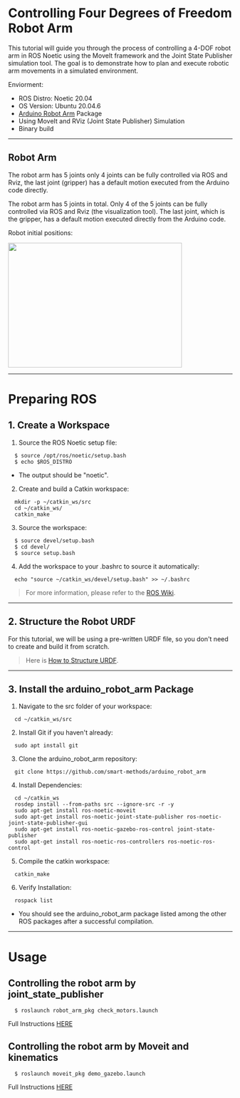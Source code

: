 # Controlling Four Degrees of Freedom Robot Arm 
This tutorial will guide you through the process of controlling a 4-DOF robot arm in ROS Noetic using the MoveIt framework and the Joint State Publisher simulation tool. The goal is to demonstrate how to plan and execute robotic arm movements in a simulated environment.

Enviorment:
  - ROS Distro: Noetic 20.04
  - OS  Version: Ubuntu 20.04.6
  - [Arduino Robot Arm](https://github.com/smart-methods/arduino_robot_arm) Package
  - Using MoveIt and RViz (Joint State Publisher) Simulation
  - Binary build


***

## Robot Arm
The robot arm has 5 joints only 4 joints can be fully controlled via ROS and Rviz, the last joint (gripper) has a default motion executed from the Arduino code directly.

The robot arm has 5 joints in total.
Only 4 of the 5 joints can be fully controlled via ROS and Rviz (the visualization tool).
The last joint, which is the gripper, has a default motion executed directly from the Arduino code.


Robot initial positions:

<img src="https://github.com/user-attachments/assets/52a06f9f-15c9-4fee-aa1f-b1694d5fbb9b" width="390" height="280">


***

# Preparing ROS

## 1. Create a Workspace

1. Source the ROS Noetic setup file:
```
  $ source /opt/ros/noetic/setup.bash
  $ echo $ROS_DISTRO
```
  - The output should be "noetic".
    
2. Create and build a Catkin workspace:
```
  mkdir -p ~/catkin_ws/src
  cd ~/catkin_ws/
  catkin_make
```

3. Source the workspace:
```
  $ source devel/setup.bash
  $ cd devel/
  $ source setup.bash
```

4. Add the workspace to your .bashrc to source it automatically:
```
  echo "source ~/catkin_ws/devel/setup.bash" >> ~/.bashrc
```

> For more information, please refer to the [ROS Wiki](http://wiki.ros.org/catkin/Tutorials/create_a_workspace).

***

## 2. Structure the Robot URDF
For this tutorial, we will be using a pre-written URDF file, so you don't need to create and build it from scratch.

> Here is [How to Structure URDF](https://github.com/alanoudmk/Controlling-4-DOF-Robot-Arm/blob/main/URDF.md).



***

## 3. Install the arduino_robot_arm Package

1. Navigate to the src folder of your workspace:
```
  cd ~/catkin_ws/src
```

2. Install Git if you haven't already:
```
  sudo apt install git
```

3. Clone the arduino_robot_arm repository:
```
  git clone https://github.com/smart-methods/arduino_robot_arm
```

4. Install Dependencies:
```
  cd ~/catkin_ws
  rosdep install --from-paths src --ignore-src -r -y
  sudo apt-get install ros-noetic-moveit
  sudo apt-get install ros-noetic-joint-state-publisher ros-noetic-joint-state-publisher-gui
  sudo apt-get install ros-noetic-gazebo-ros-control joint-state-publisher
  sudo apt-get install ros-noetic-ros-controllers ros-noetic-ros-control
```

5. Compile the catkin workspace:
```
  catkin_make
```

6. Verify Installation:
```
  rospack list
```

- You should see the arduino_robot_arm package listed among the other ROS packages after a successful compilation.





***
# Usage

## Controlling the robot arm by joint_state_publisher

```
  $ roslaunch robot_arm_pkg check_motors.launch
```

Full Instructions [HERE](https://github.com/alanoudmk/Controlling-4-DOF-Robot-Arm/blob/main/joint_state_publisher.md)

## Controlling the robot arm by Moveit and kinematics


```
  $ roslaunch moveit_pkg demo_gazebo.launch
```

Full Instructions [HERE](https://github.com/alanoudmk/Controlling-4-DOF-Robot-Arm/blob/main/MoveIt.md)
